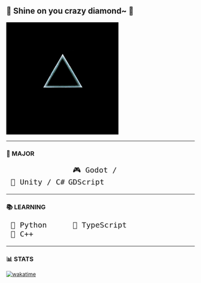 ## 🌟 Shine on you crazy diamond~ 👋

<img src="assets/moon.gif" alt="Dark Side of the Moon" width="300"/>

---

### 🎯 MAJOR

<p align="left" style="font-size: 20px;">
  <code style="display: inline-block; width: 160px; font-size: 20px;"> 🧠 Unity / C#</code>
  <code style="display: inline-block; width: 200px; font-size: 20px;"> 🎮 Godot / GDScript</code>
</p>

---

### 📚 LEARNING

<p align="left" style="font-size: 20px;">
  <code style="display: inline-block; width: 160px; font-size: 20px;"> 🐍 Python</code>
  <code style="display: inline-block; width: 200px; font-size: 20px;"> 📜 TypeScript</code>
  <code style="display: inline-block; width: 160px; font-size: 20px;"> 🧩 C++</code>
</p>

---

### 📊 STATS  
[![wakatime](https://wakatime.com/badge/user/b1e84d73-c8de-4965-89c1-601e6b64650e.svg)](https://wakatime.com/@b1e84d73-c8de-4965-89c1-601e6b64650e)
